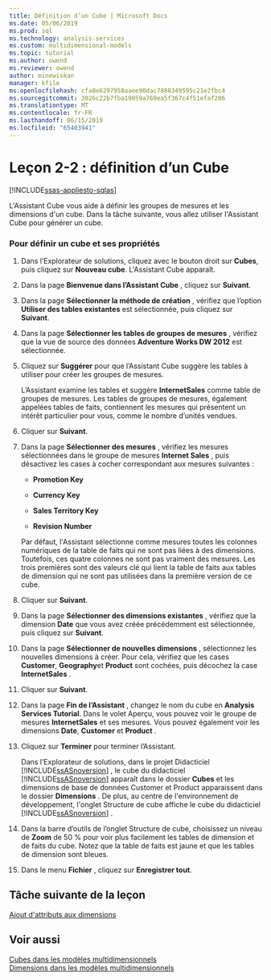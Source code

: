 ```yaml
---
title: Définition d’un Cube | Microsoft Docs
ms.date: 05/06/2019
ms.prod: sql
ms.technology: analysis-services
ms.custom: multidimensional-models
ms.topic: tutorial
ms.author: owend
ms.reviewer: owend
author: minewiskan
manager: kfile
ms.openlocfilehash: cfa0e6297958aaee90dac7888349595c21e2fbc4
ms.sourcegitcommit: 3026c22b7fba19059a769ea5f367c4f51efaf286
ms.translationtype: MT
ms.contentlocale: fr-FR
ms.lasthandoff: 06/15/2019
ms.locfileid: "65403941"
---
```

# <a name="lesson-2-2---defining-a-cube"></a>Leçon 2-2 : définition d’un Cube
[!INCLUDE[ssas-appliesto-sqlas](../../includes/ssas-appliesto-sqlas.md)]

L'Assistant Cube vous aide à définir les groupes de mesures et les dimensions d'un cube. Dans la tâche suivante, vous allez utiliser l'Assistant Cube pour générer un cube.  
  
### <a name="to-define-a-cube-and-its-properties"></a>Pour définir un cube et ses propriétés  
  
1.  Dans l’Explorateur de solutions, cliquez avec le bouton droit sur **Cubes**, puis cliquez sur **Nouveau cube**. L'Assistant Cube apparaît.  
  
2.  Dans la page **Bienvenue dans l’Assistant Cube** , cliquez sur **Suivant**.  
  
3.  Dans la page **Sélectionner la méthode de création** , vérifiez que l’option **Utiliser des tables existantes** est sélectionnée, puis cliquez sur **Suivant**.  
  
4.  Dans la page **Sélectionner les tables de groupes de mesures** , vérifiez que la vue de source des données **Adventure Works DW 2012** est sélectionnée.  
  
5.  Cliquez sur **Suggérer** pour que l’Assistant Cube suggère les tables à utiliser pour créer les groupes de mesures.  
  
    L’Assistant examine les tables et suggère **InternetSales** comme table de groupes de mesures. Les tables de groupes de mesures, également appelées tables de faits, contiennent les mesures qui présentent un intérêt particulier pour vous, comme le nombre d’unités vendues.  
  
6.  Cliquer sur **Suivant**.  
  
7.  Dans la page **Sélectionner des mesures** , vérifiez les mesures sélectionnées dans le groupe de mesures **Internet Sales** , puis désactivez les cases à cocher correspondant aux mesures suivantes :  
  
    -   **Promotion Key**  
  
    -   **Currency Key**  
  
    -   **Sales Territory Key**  
  
    -   **Revision Number**  
  
    Par défaut, l'Assistant sélectionne comme mesures toutes les colonnes numériques de la table de faits qui ne sont pas liées à des dimensions. Toutefois, ces quatre colonnes ne sont pas vraiment des mesures. Les trois premières sont des valeurs clé qui lient la table de faits aux tables de dimension qui ne sont pas utilisées dans la première version de ce cube.  
  
8.  Cliquer sur **Suivant**.  
  
9. Dans la page **Sélectionner des dimensions existantes** , vérifiez que la dimension **Date** que vous avez créée précédemment est sélectionnée, puis cliquez sur **Suivant**.  
  
10. Dans la page **Sélectionner de nouvelles dimensions** , sélectionnez les nouvelles dimensions à créer. Pour cela, vérifiez que les cases **Customer**, **Geography**et **Product** sont cochées, puis décochez la case **InternetSales** .  
  
11. Cliquer sur **Suivant**.  
  
12. Dans la page **Fin de l’Assistant** , changez le nom du cube en **Analysis Services Tutorial**. Dans le volet Aperçu, vous pouvez voir le groupe de mesures **InternetSales** et ses mesures. Vous pouvez également voir les dimensions **Date**, **Customer** et **Product** .  
  
13. Cliquez sur **Terminer** pour terminer l’Assistant.  
  
    Dans l’Explorateur de solutions, dans le projet Didacticiel [!INCLUDE[ssASnoversion](../../includes/ssasnoversion-md.md)] , le cube du didacticiel [!INCLUDE[ssASnoversion](../../includes/ssasnoversion-md.md)] apparaît dans le dossier **Cubes** et les dimensions de base de données Customer et Product apparaissent dans le dossier **Dimensions** . De plus, au centre de l'environnement de développement, l'onglet Structure de cube affiche le cube du didacticiel [!INCLUDE[ssASnoversion](../../includes/ssasnoversion-md.md)] .  
  
14. Dans la barre d’outils de l’onglet Structure de cube, choisissez un niveau de **Zoom** de 50 % pour voir plus facilement les tables de dimension et de faits du cube. Notez que la table de faits est jaune et que les tables de dimension sont bleues.  
  
15. Dans le menu **Fichier** , cliquez sur **Enregistrer tout**.  
  
## <a name="next-task-in-lesson"></a>Tâche suivante de la leçon  
[Ajout d'attributs aux dimensions](lesson-2-3-adding-attributes-to-dimensions.md)  
  
## <a name="see-also"></a>Voir aussi  
[Cubes dans les modèles multidimensionnels](../multidimensional-models/cubes-in-multidimensional-models.md)  
[Dimensions dans les modèles multidimensionnels](../multidimensional-models/dimensions-in-multidimensional-models.md)  
  
  
  
